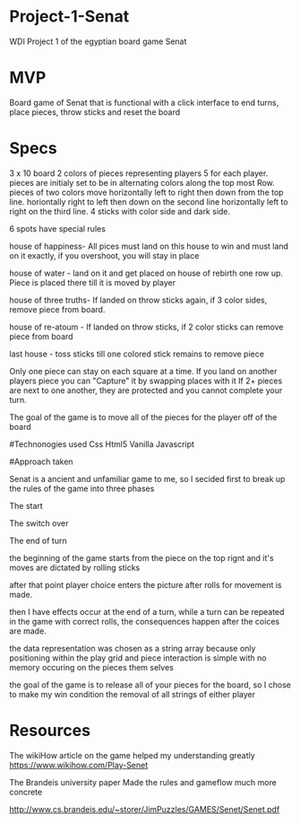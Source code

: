 # Project-1-Senat
WDI Project 1 of the egyptian board game Senat

# MVP
Board game of Senat that is functional with a click interface to end turns, place pieces, throw sticks and reset the board


# Specs
3 x 10 board 
2 colors of pieces representing players
5 for each player.
pieces are initialy set to be in alternating colors along the top most Row.
pieces of two colors move horizontally left to right then down from the top line. 
horiontally right to left then down on the second line
horizontally left to right on the third line.
4 sticks with color side and dark side.

6 spots have special rules

house of happiness- All pices must land on this house to win and must land on it exactly, if you overshoot, you will stay in place

house of water - land on it and get placed on  house of rebirth one row up. Piece is placed there till it is moved by player

house of three truths- If landed on throw  sticks again, if 3 color sides, remove piece from board.

house of re-atoum - If landed on throw sticks, if 2 color sticks can remove piece from board

last house - toss sticks till one colored stick remains to remove piece

Only one piece can stay on each square at a time. If you land on another players piece you can "Capture" it by swapping places with it 
If 2+ pieces are next to one another, they are protected and you cannot complete your turn.

The goal of the game is to move all of the pieces for the player off of the board

#Technonogies used
Css Html5 Vanilla Javascript

#Approach taken

Senat is a ancient and unfamiliar game to me, so I secided first to break up the rules of the game into three phases

The start

The switch over

The end of turn

the beginning of the game starts from the piece on the top rignt and it's moves are dictated by rolling sticks

after that point player choice enters the picture after rolls for movement is made.

then I have effects occur at the end of a turn, while a turn can be repeated in the game with correct rolls, the consequences happen after the coices are made.

the data representation was chosen as a string array because only positioning within the play grid and piece interaction is simple with no memory occuring on the pieces them selves

the goal of the game is to release all of your pieces for the board, so I chose to make my win condition the removal of all strings of either player

# Resources

The wikiHow article on the game helped my understanding greatly
https://www.wikihow.com/Play-Senet

The Brandeis university paper Made the rules and gameflow much more concrete

http://www.cs.brandeis.edu/~storer/JimPuzzles/GAMES/Senet/Senet.pdf
